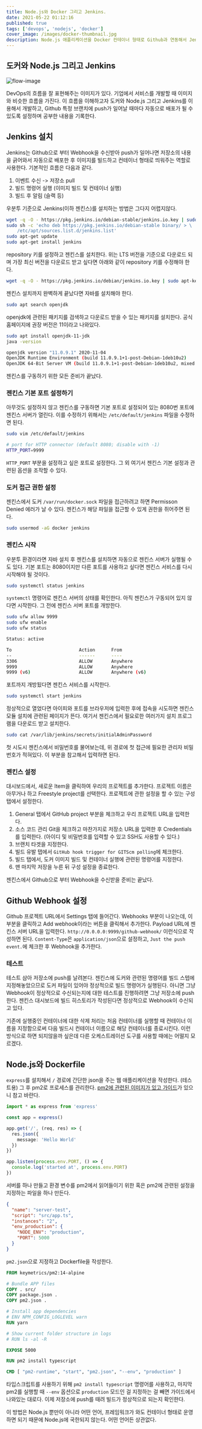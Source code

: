 ```yaml
---
title: Node.js와 Docker 그리고 Jenkins.
date: 2021-05-22 01:12:16
published: true
tags: ['devops', 'nodejs', 'docker']
cover_image: /images/docker-thumbnail.jpg
description: Node.js 애플리케이션을 Docker 컨테이너 형태로 Github과 연동해서 Jenkins로 자동 빌드하기
---
```


## 도커와 Node.js 그리고 Jenkins

![flow-image](/images/atlassian-marketplace.png)

DevOps의 흐름을 잘 표현해주는 이미지가 있다. 기업에서 서비스를 개발할 때 이미지와 비슷한 흐름을 가진다. 이 흐름을 이해하고자 도커와 Node.js 그리고 Jenkins를 이용해서 개발하고, Github 특정 브랜치에 push가 일어날 때마다 자동으로 배포가 될 수 있도록 설정하며 공부한 내용을 기록한다.

## Jenkins 설치

Jenkins는 Github으로 부터 Webhook을 수신받아 push가 일어나면 저장소의 내용을 긁어와서 자동으로 배포한 후 이미지를 빌드하고 컨테이너 형태로 띄워주는 역할로 사용한다. 기본적인 흐름은 다음과 같다.

1. 이벤트 수신 -> 저장소 pull
2. 빌드 명령어 실행 (이미지 빌드 및 컨테이너 실행)
3. 빌드 후 알림 (슬랙 등)

우분투 기준으로 Jenkins(이하 젠킨스)를 설치하는 방법은 그다지 어렵지않다.

```sh
wget -q -O - https://pkg.jenkins.io/debian-stable/jenkins.io.key | sudo apt-key add -
sudo sh -c 'echo deb https://pkg.jenkins.io/debian-stable binary/ > \
    /etc/apt/sources.list.d/jenkins.list'
sudo apt-get update
sudo apt-get install jenkins
```

repository 키를 설정하고 젠킨스를 설치한다. 위는 LTS 버전을 기준으로 다운로드 되며 가장 최신 버전을 다운로드 받고 싶다면 아래와 같이 repository 키를 수정해야 한다.

```sh
wget -q -O - https://pkg.jenkins.io/debian/jenkins.io.key | sudo apt-key add -
```

젠킨스 설치까지 완벽하게 끝났다면 자바를 설치해야 한다.

```sh
sudo apt search openjdk
```

openjdk에 관련된 패키지를 검색하고 다운로드 받을 수 있는 패키지를 설치한다. 공식 홈페이지에 권장 버전은 11이라고 나와있다.

```sh
sudo apt install openjdk-11-jdk
java -version

openjdk version "11.0.9.1" 2020-11-04
OpenJDK Runtime Environment (build 11.0.9.1+1-post-Debian-1deb10u2)
OpenJDK 64-Bit Server VM (build 11.0.9.1+1-post-Debian-1deb10u2, mixed mode, sharing)
```

젠킨스를 구동하기 위한 모든 준비가 끝났다.

### 젠킨스 기본 포트 설정하기

아무것도 설정하지 않고 젠킨스를 구동하면 기본 포트로 설정되어 있는 8080번 포트에 젠킨스 서버가 열린다. 이를 수정하기 위해서는 `/etc/default/jenkins` 파일을 수정하면 된다.

```sh
sudo vim /etc/default/jenkins

# port for HTTP connector (default 8080; disable with -1)
HTTP_PORT=9999
```

`HTTP_PORT` 부분을 설정하고 싶은 포트로 설정한다. 그 외 여기서 젠킨스 기본 설정과 관련된 옵션을 조작할 수 있다.

### 도커 접근 권한 설정

젠킨스에서 도커 `/var/run/docker.sock` 파일을 접근하려고 하면 Permisson Denied 에러가 날 수 있다. 젠킨스가 해당 파일을 접근할 수 있게 권한을 쥐어주면 된다.

```sh
sudo usermod -aG docker jenkins
```

### 젠킨스 시작

우분투 환경이라면 자바 설치 후 젠킨스를 설치하면 자동으로 젠킨스 서버가 실행될 수도 있다. 기본 포트는 8080이지만 다른 포트를 사용하고 싶다면 젠킨스 서비스를 다시 시작해야 될 것이다.

```sh
sudo systemctl status jenkins
```

`systemctl` 명령어로 젠킨스 서버의 상태를 확인한다. 아직 젠킨스가 구동되어 있지 않다면 시작한다. 그 전에 젠킨스 서버 포트를 개방한다.

```bash
sudo ufw allow 9999
sudo ufw enable
sudo ufw status

Status: active

To                         Action      From
--                         ------      ----
3306                       ALLOW       Anywhere
9999                       ALLOW       Anywhere
9999 (v6)                  ALLOW       Anywhere (v6)
```

포트까지 개방됬다면 젠킨스 서비스를 시작한다.

```sh
sudo systemctl start jenkins
```

정상적으로 열었다면 아이피와 포트를 브라우저에 입력한 후에 접속을 시도하면 젠킨스 모듈 설치에 관련된 페이지가 뜬다. 여기서 젠킨스에서 필요로한 여러가지 설치 프로그램을 다운로드 받고 설치한다.

```sh
sudo cat /var/lib/jenkins/secrets/initialAdminPassword
```

첫 시도시 젠킨스에서 비밀번호를 물어보는데, 위 경로에 첫 접근에 필요한 관리자 비밀번호가 적혀있다. 이 부분을 참고해서 입력하면 된다.

### 젠킨스 설정

대시보드에서, 새로운 Item을 클릭하여 우리의 프로젝트를 추가한다. 프로젝트 이름은 아무거나 하고 Freestyle project를 선택한다. 프로젝트에 관한 설정을 할 수 있는 구성탭에서 설정한다.

1. General 탭에서 GitHub project 부분을 체크하고 우리 프로젝트 URL을 입력한다.
2. 소스 코드 관리 Git을 체크하고 마찬가지로 저장소 URL을 입력한 후 Credentials를 입력한다. (아이디 및 비밀번호를 입력할 수 있고 SSH도 사용할 수 있다.)
3. 브랜치 타겟을 지정한다.
4. 빌드 유발 탭에서 `GitHub hook trigger for GITScm polling`에 체크한다.
5. 빌드 탭에서, 도커 이미지 빌드 및 컨테이너 실행에 관련된 명령어를 지정한다.
6. 맨 마지막 저장을 누른 뒤 구성 설정을 종료한다.

젠킨스에서 Github으로 부터 Webhook을 수신받을 준비는 끝났다.

## Github Webhook 설정

Github 프로젝트 URL에서 Settings 탭에 들어간다. Webhooks 부분이 나오는데, 이 부분을 클릭하고 Add webhook이라는 버튼을 클릭해서 추가한다. Payload URL에 젠킨스 서버 URL을 입력한다. `http://0.0.0.0:9999/github-webhook/` 이런식으로 작성하면 된다. `Content-Type`은 `application/json`으로 설정하고, `Just the push event.`에 체크한 후 Webhook을 추가한다.

### 테스트

테스트 삼아 저장소에 push를 날려본다. 젠킨스에 도커와 관련된 명령어를 빌드 스텝에 지정해놓았으므로 도커 파일이 있어야 정상적으로 빌드 명령어가 실행된다. 아니면 그냥 Webhook이 정상적으로 수신되는지에 대한 테스트를 진행하려면 그냥 저장소에 push한다. 젠킨스 대시보드에 빌드 히스토리가 작성된다면 정상적으로 Webhook이 수신되고 있다.

기존에 실행중인 컨테이너에 대한 삭제 처리는 처음 컨테이너를 실행할 때 컨테이너 이름을 지정함으로써 다음 빌드시 컨테이너 이름으로 해당 컨테이너를 종료시킨다. 이런 방식으로 하면 되지않을까 싶은데 다른 오케스트레이션 도구를 사용할 때에는 어떨지 모르겠다.

## Node.js와 Dockerfile

`express`를 설치해서 `/` 경로에 간단한 json을 주는 웹 애플리케이션을 작성한다. (테스트용) 그 후 pm2로 프로세스를 관리한다. [pm2에 관련된 이미지가 있고 가이드](https://hub.docker.com/r/keymetrics/pm2)가 있으니 참고 바란다.

```ts
import * as express from 'express'

const app = express()

app.get('/', (req, res) => {
  res.json({
    message: 'Hello World'
  })
})

app.listen(process.env.PORT, () => {
  console.log('started at', process.env.PORT)
})
```

서버를 하나 만들고 환경 변수를 pm2에서 읽어들이기 위한 혹은 pm2에 관련된 설정을 지정하는 파일을 하나 만든다.

```json
{
  "name": "server-test",
  "script": "src/app.ts",
  "instances": "2",
  "env_production": {
    "NODE_ENV": "production",
    "PORT": 5000
  }
}
```

`pm2.json`으로 지정하고 Dockerfile을 작성한다.

```Dockerfile
FROM keymetrics/pm2:14-alpine

# Bundle APP files
COPY . src/
COPY package.json .
COPY pm2.json .

# Install app dependencies
# ENV NPM_CONFIG_LOGLEVEL warn
RUN yarn

# Show current folder structure in logs
# RUN ls -al -R

EXPOSE 5000

RUN pm2 install typescript

CMD [ "pm2-runtime", "start", "pm2.json", "--env", "production" ]
```

타입스크립트를 사용하기 위해 `pm2 install typescript` 명령어를 사용하고, 마지막 pm2를 실행할 때 `--env` 옵션으로 `production` 모드인 걸 지정하는 걸 빼면 가이드에서 나와있는 대로다. 이제 저장소에 push를 때려 빌드가 정상적으로 되는지 확인한다.

이 방법은 Node.js 뿐만이 아니라 어떤 언어, 프레임워크가 와도 컨테이너 형태로 운영하면 되기 때문에 Node.js에 국한되지 않는다. 어떤 언어든 상관없다.
